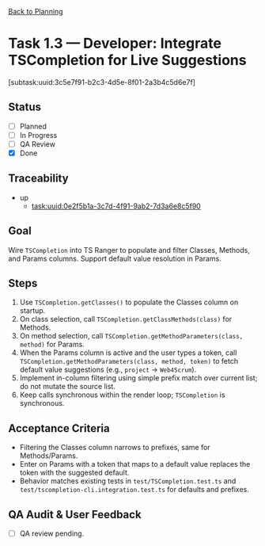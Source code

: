 [Back to Planning](./planning.md)

# Task 1.3 — Developer: Integrate TSCompletion for Live Suggestions

[subtask:uuid:3c5e7f91-b2c3-4d5e-8f01-2a3b4c5d6e7f]

## Status
- [ ] Planned
- [ ] In Progress
- [ ] QA Review
- [x] Done

## Traceability
- up
  - [task:uuid:0e2f5b1a-3c7d-4f91-9ab2-7d3a6e8c5f90](./task-1.md)

## Goal
Wire `TSCompletion` into TS Ranger to populate and filter Classes, Methods, and Params columns. Support default value resolution in Params.

## Steps
1. Use `TSCompletion.getClasses()` to populate the Classes column on startup.
2. On class selection, call `TSCompletion.getClassMethods(class)` for Methods.
3. On method selection, call `TSCompletion.getMethodParameters(class, method)` for Params.
4. When the Params column is active and the user types a token, call `TSCompletion.getMethodParameters(class, method, token)` to fetch default value suggestions (e.g., `project` → `Web4Scrum`).
5. Implement in-column filtering using simple prefix match over current list; do not mutate the source list.
6. Keep calls synchronous within the render loop; `TSCompletion` is synchronous.

## Acceptance Criteria
- Filtering the Classes column narrows to prefixes, same for Methods/Params.
- Enter on Params with a token that maps to a default value replaces the token with the suggested default.
- Behavior matches existing tests in `test/TSCompletion.test.ts` and `test/tscompletion-cli.integration.test.ts` for defaults and prefixes.

## QA Audit & User Feedback
- [ ] QA review pending.